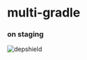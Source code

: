 # multi-gradle

### on staging

![depshield](https://staging.depshield.sonatype.org/badges/eduard-tita/multi-gradle/depshield.svg)
